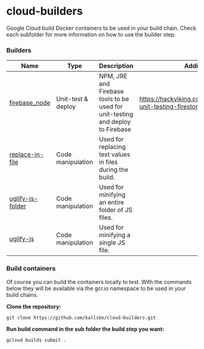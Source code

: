 # cloud-builders

Google Cloud build Docker containers to be used in your build chain. Check each subfolder for more information on how to use the builder step.

### Builders

Name | Type | Description | Additional info
-----|------|-------------|----------------
[firebase_node](https://github.com/kallsbo/cloud-builders/tree/master/firebase_node) | Unit-test & deploy | NPM, JRE and Firebase tools to be used for unit-testing and deploy to Firebase | https://hackviking.com/2020/11/10/firebase-unit-testing-firestore-rules/
[replace-in-file](https://github.com/kallsbo/cloud-builders/tree/master/replace-in-file) | Code manipulation | Used for replacing text values in files during the build.
[uglify-js-folder](https://github.com/kallsbo/cloud-builders/tree/master/uglify-js-folder) | Code manipulation | Used for minifying an entire folder of JS files.
[uglify-js](https://github.com/kallsbo/cloud-builders/tree/master/uglify-js) | Code manipulation | Used for minifying a single JS file.

### Build containers
Of course you can build the containers locally to test. With the commands below they will be available via the gcr.io namespace to be used in your build chains.  

__Clone the repository:__
```
git clone https://github.com/kallsbo/cloud-builders.git
```
__Run build command in the sub folder the build step you want:__
```
gcloud builds submit .
```
